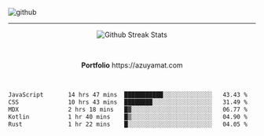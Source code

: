 ![github](https://media.discordapp.net/attachments/881363147364118528/1142610121697021952/background.png?width=1000&height=300)<br>
___
<p align="center">
  <img alt="Github Streak Stats" src="https://streak-stats.demolab.com?user=Azuyamat&theme=transparent&hide_border=true"/>
</p><br>
<p align="center">
      <strong>Portfolio</strong> https://azuyamat.com
</p><br>

<!--START_SECTION:waka-->

```txt
JavaScript       14 hrs 47 mins  ███████████░░░░░░░░░░░░░░   43.43 %
CSS              10 hrs 43 mins  ████████░░░░░░░░░░░░░░░░░   31.49 %
MDX              2 hrs 18 mins   █▓░░░░░░░░░░░░░░░░░░░░░░░   06.77 %
Kotlin           1 hr 40 mins    █▒░░░░░░░░░░░░░░░░░░░░░░░   04.90 %
Rust             1 hr 22 mins    █░░░░░░░░░░░░░░░░░░░░░░░░   04.05 %
```

<!--END_SECTION:waka-->
